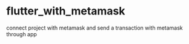# flutter_with_metamask

connect project  with metamask and send a transaction with metamask through app

